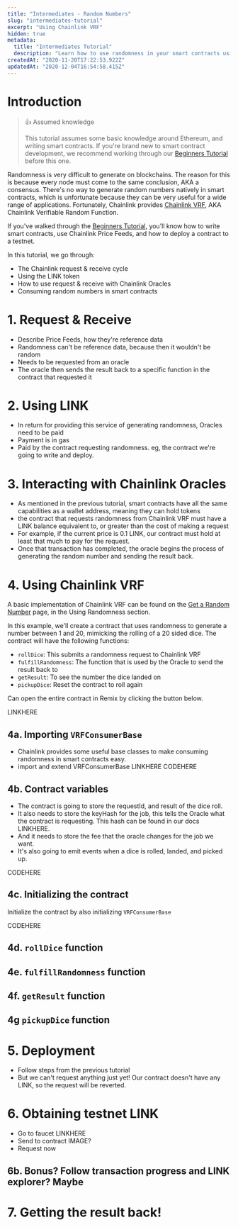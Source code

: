 ```yaml
---
title: "Intermediates - Random Numbers"
slug: "intermediates-tutorial"
excerpt: "Using Chainlink VRF"
hidden: true
metadata: 
  title: "Intermediates Tutorial"
  description: "Learn how to use randomness in your smart contracts using Chainlink VRF."
createdAt: "2020-11-20T17:22:53.922Z"
updatedAt: "2020-12-04T16:54:58.415Z"
---
```

# Introduction

> 👍 Assumed knowledge
>
> This tutorial assumes some basic knowledge around Ethereum, and writing smart contracts. If you're brand new to smart contract development, we recommend working through our [Beginners Tutorial](doc:beginners-tutorial) before this one.

Randomness is very difficult to generate on blockchains. The reason for this is because every node must come to the same conclusion, AKA a consensus. There's no way to generate random numbers natively in smart contracts, which is unfortunate because they can be very useful for a wide range of applications. Fortunately, Chainlink provides [Chainlink VRF](doc:chainlink-vrf), AKA Chainlink Verifiable Random Function.

If you've walked through the [Beginners Tutorial](doc:beginners-tutorial), you'll know how to write smart contracts, use Chainlink Price Feeds, and how to deploy a contract to a testnet.

In this tutorial, we go through:
- The Chainlink request & receive cycle
- Using the LINK token
- How to use request & receive with Chainlink Oracles
- Consuming random numbers in smart contracts

# 1. Request & Receive

- Describe Price Feeds, how they're reference data
- Randomness can't be reference data, because then it wouldn't be random
- Needs to be requested from an oracle
- The oracle then sends the result back to a specific function in the contract that requested it

# 2. Using LINK

- In return for providing this service of generating randomness, Oracles need to be paid
- Payment is in gas
- Paid by the contract requesting randomness. eg, the contract we're going to write and deploy.

# 3. Interacting with Chainlink Oracles

- As mentioned in the previous tutorial, smart contracts have all the same capabilities as a wallet address, meaning they can hold tokens
- the contract that requests randomness from Chainlink VRF must have a LINK balance equivalent to, or greater than the cost of making a request
- For example, if the current price is 0.1 LINK, our contract must hold at least that much to pay for the request.
- Once that transaction has completed, the oracle begins the process of generating the random number and sending the result back.

# 4. Using Chainlink VRF

A basic implementation of Chainlink VRF can be found on the [Get a Random Number](doc:get-a-random-number) page, in the Using Randomness section.

In this example, we'll create a contract that uses randomness to generate a number between 1 and 20, mimicking the rolling of a 20 sided dice. The contract will have the following functions:
- `rollDice`: This submits a randomness request to Chainlink VRF
- `fulfillRandomness`: The function that is used by the Oracle to send the result back to
- `getResult`: To see the number the dice landed on
- `pickupDice`: Reset the contract to roll again

Can open the entire contract in Remix by clicking the button below.

LINKHERE

## 4a. Importing `VRFConsumerBase`

- Chainlink provides some useful base classes to make consuming randomness in smart contracts easy.
- import and extend VRFConsumerBase LINKHERE
CODEHERE

## 4b. Contract variables

- The contract is going to store the requestId, and result of the dice roll. 
- It also needs to store the keyHash for the job, this tells the Oracle what the contract is requesting. This hash can be found in our docs LINKHERE.
- And it needs to store the fee that the oracle changes for the job we want.
- It's also going to emit events when a dice is rolled, landed, and picked up. 

CODEHERE

## 4c. Initializing the contract

Initialize the contract by also initializing `VRFConsumerBase`

CODEHERE

## 4d. `rollDice` function

## 4e. `fulfillRandomness` function

## 4f. `getResult` function

## 4g `pickupDice` function

# 5. Deployment

-  Follow steps from the previous tutorial
- But we can't request anything just yet! Our contract doesn't have any LINK, so the request will be reverted.

# 6. Obtaining testnet LINK

- Go to faucet LINKHERE
- Send to contract IMAGE?
- Request now

## 6b. Bonus? Follow transaction progress and LINK explorer? Maybe

# 7. Getting the result back!